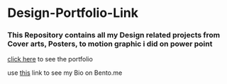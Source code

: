 # Design-Portfolio-Link
### This Repository contains all my Design related projects from Cover arts, Posters, to motion graphic i did on power point
[click here](https://drive.google.com/drive/folders/1M2rt1td1hCQAzNM9czFDdeFwScRpbrQc?usp=sharing) to see the portfolio

use [this](https://bento.me/rauf-nayaka) link to see my Bio on Bento.me
